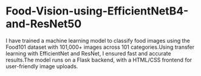 # Food-Vision-using-EfficientNetB4-and-ResNet50
I have trained a machine learning model to classify food images using the Food101 dataset with 101,000+ images across 101 categories.Using transfer learning with EfficientNet and ResNet, I ensured fast and accurate results.The model runs on a Flask backend, with a HTML/CSS frontend for user-friendly image uploads. 
